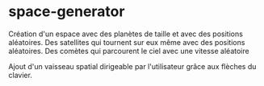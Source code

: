 # space-generator

Création d'un espace avec des planètes de taille et avec des positions aléatoires. Des satellites qui tournent sur eux même avec des positions aléatoires.
Des comètes qui parcourent le ciel avec une vitesse aléatoire

Ajout d'un vaisseau spatial dirigeable par l'utilisateur grâce aux flèches du clavier.
